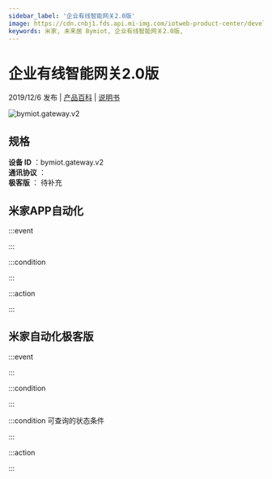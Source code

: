 ```yaml
---
sidebar_label: '企业有线智能网关2.0版'
image: https://cdn.cnbj1.fds.api.mi-img.com/iotweb-product-center/developer_1595909437897qE0WnRvU.png?GalaxyAccessKeyId=AKVGLQWBOVIRQ3XLEW&Expires=9223372036854775807&Signature=QBkTqnqUzTLuL7E2AYUSepK5nvE=
keywords: 米家, 未来居 Bymiot, 企业有线智能网关2.0版, 
---
```

# 企业有线智能网关2.0版

2019/12/6 发布 | [产品百科](https://home.mi.com/webapp/content/baike/product/index.html?model=bymiot.gateway.v2/) | [说明书](https://home.mi.com/views/introduction.html?model=bymiot.gateway.v2&region=cn)

![bymiot.gateway.v2](https://cdn.cnbj1.fds.api.mi-img.com/iotweb-product-center/developer_1595909437897qE0WnRvU.png?GalaxyAccessKeyId=AKVGLQWBOVIRQ3XLEW&Expires=9223372036854775807&Signature=QBkTqnqUzTLuL7E2AYUSepK5nvE=)

## 规格  
> 
**设备 ID** ：bymiot.gateway.v2  
**通讯协议** ：  
**极客版**  ： 待补充 


## 米家APP自动化  

:::event  

:::

:::condition  

:::

:::action   

:::

## 米家自动化极客版  

:::event  

:::

:::condition  

:::

:::condition 可查询的状态条件  

:::

:::action  

:::

        
